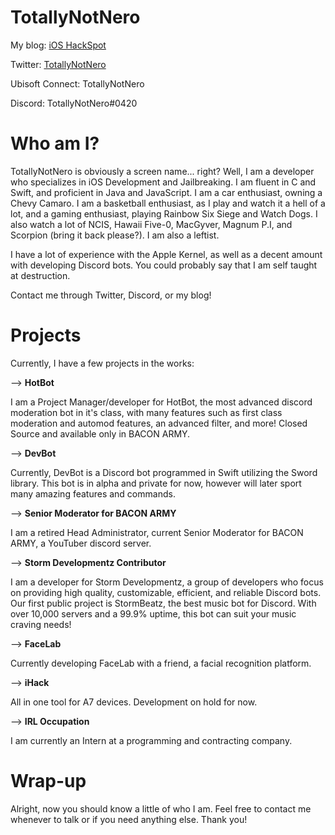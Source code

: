 # TotallyNotNero

My blog: [iOS HackSpot](http://www.etronicindustries.org)

Twitter: [TotallyNotNero](https://www.twitter.com/totallynotnero)

Ubisoft Connect: TotallyNotNero

Discord: TotallyNotNero#0420

# Who am I?
TotallyNotNero is obviously a screen name... right? Well, I am a developer who specializes in iOS Development and Jailbreaking. I am fluent in C and Swift, and proficient in Java and JavaScript. I am a car enthusiast, owning a Chevy Camaro. I am a basketball enthusiast, as I play and watch it a hell of a lot, and a gaming enthusiast, playing Rainbow Six Siege and Watch Dogs. I also watch a lot of NCIS, Hawaii Five-0, MacGyver, Magnum P.I, and Scorpion (bring it back please?). I am also a leftist.

I have a lot of experience with the Apple Kernel, as well as a decent amount with developing Discord bots. You could probably say that I am self taught at destruction.

Contact me through Twitter, Discord, or my blog!

# Projects

Currently, I have a few projects in the works:

--> **HotBot**

I am a Project Manager/developer for HotBot, the most advanced discord moderation bot in it's class, with many features such as first class moderation and automod features, an advanced filter, and more! Closed Source and available only in BACON ARMY.

--> **DevBot**

Currently, DevBot is a Discord bot programmed in Swift utilizing the Sword library. This bot is in alpha and private for now, however will later sport many amazing features and commands.

--> **Senior Moderator for BACON ARMY**

I am a retired Head Administrator, current Senior Moderator for BACON ARMY, a YouTuber discord server. 

--> **Storm Developmentz Contributor**

I am a developer for Storm Developmentz, a group of developers who focus on providing high quality, customizable, efficient, and reliable Discord bots. Our first public project is StormBeatz, the best music bot for Discord. With over 10,000 servers and a 99.9% uptime, this bot can suit your music craving needs!

--> **FaceLab**

Currently developing FaceLab with a friend, a facial recognition platform.

--> **iHack**

All in one tool for A7 devices. Development on hold for now.

--> **IRL Occupation**

I am currently an Intern at a programming and contracting company.

# Wrap-up

Alright, now you should know a little of who I am. Feel free to contact me whenever to talk or if you need anything else. Thank you!
